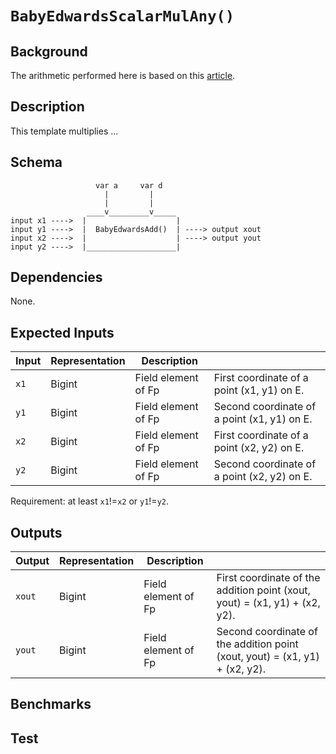 # `BabyEdwardsScalarMulAny()`

## Background

The arithmetic performed here is based on this [article](https://eprint.iacr.org/2008/013.pdf).

## Description

This template multiplies ... 

## Schema

```
                   var a     var d
                     |         |
                     |         |
                 ____v_________v_____     
input x1 ---->  |                    |
input y1 ---->  |  BabyEdwardsAdd()  | ----> output xout
input x2 ---->  |                    | ----> output yout
input y2 ---->  |____________________|     
```

## Dependencies

None.

## Expected Inputs

| Input         | Representation | Description         |                                             |
| ------------- | -------------  | -------------       | -------------                               |
| `x1`          | Bigint         | Field element of Fp | First coordinate of a point (x1, y1) on E.  |
| `y1`          | Bigint         | Field element of Fp | Second coordinate of a point (x1, y1) on E. |
| `x2`          | Bigint         | Field element of Fp | First coordinate of a point (x2, y2) on E.  |
| `y2`          | Bigint         | Field element of Fp | Second coordinate of a point (x2, y2) on E. |

Requirement: at least `x1`!=`x2` or `y1`!=`y2`.

## Outputs

| Output         | Representation | Description         |                                             |
| ------------- | -------------  | -------------       | -------------                               |
| `xout`          | Bigint         | Field element of Fp | First coordinate of the addition point (xout, yout) = (x1, y1) + (x2, y2).  |
| `yout`          | Bigint         | Field element of Fp | Second coordinate of the addition point (xout, yout) = (x1, y1) + (x2, y2). |


## Benchmarks 

## Test